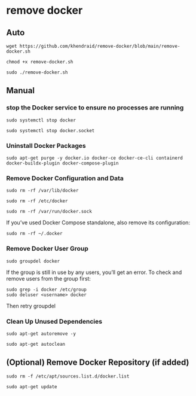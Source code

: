 <h1>remove docker</h1>

<h2>Auto</h2>

```
wget https://github.com/khendraid/remove-docker/blob/main/remove-docker.sh
```
```
chmod +x remove-docker.sh
```
```
sudo ./remove-docker.sh
```

<h2>Manual</h2>

<h3>stop the Docker service to ensure no processes are running</h3>

```
sudo systemctl stop docker
```
```
sudo systemctl stop docker.socket
```
<h3>Uninstall Docker Packages</h3>

```
sudo apt-get purge -y docker.io docker-ce docker-ce-cli containerd docker-buildx-plugin docker-compose-plugin
```
<h3>Remove Docker Configuration and Data</h3>

```
sudo rm -rf /var/lib/docker
```
```
sudo rm -rf /etc/docker
```
```
sudo rm -rf /var/run/docker.sock
```
If you’ve used Docker Compose standalone, also remove its configuration:
```
sudo rm -rf ~/.docker
```
<h3>Remove Docker User Group</h3>

```
sudo groupdel docker
```
If the group is still in use by any users, you’ll get an error. To check and remove users from the group first:
```
sudo grep -i docker /etc/group
sudo deluser <username> docker
```
Then retry groupdel
<h3>Clean Up Unused Dependencies</h3>

```
sudo apt-get autoremove -y
```
```
sudo apt-get autoclean
```
<h2>(Optional) Remove Docker Repository (if added)</h2>

```
sudo rm -f /etc/apt/sources.list.d/docker.list
```
```
sudo apt-get update
```

